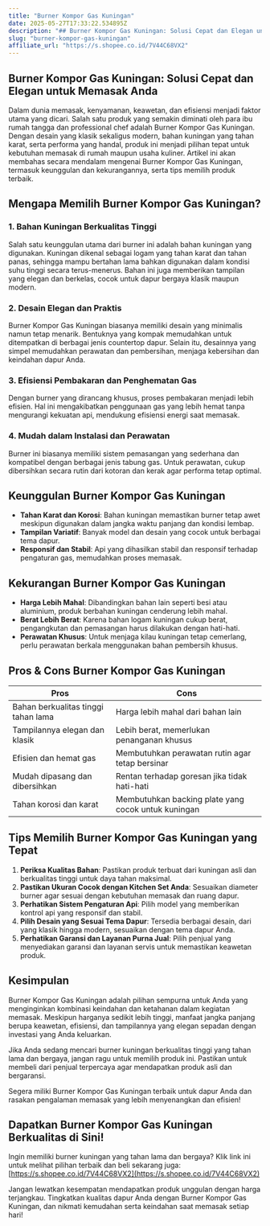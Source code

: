 ```yaml
---
title: "Burner Kompor Gas Kuningan"
date: 2025-05-27T17:33:22.534895Z
description: "## Burner Kompor Gas Kuningan: Solusi Cepat dan Elegan untuk Memasak Anda..."
slug: "burner-kompor-gas-kuningan"
affiliate_url: "https://s.shopee.co.id/7V44C68VX2"
---
```

## Burner Kompor Gas Kuningan: Solusi Cepat dan Elegan untuk Memasak Anda

Dalam dunia memasak, kenyamanan, keawetan, dan efisiensi menjadi faktor utama yang dicari. Salah satu produk yang semakin diminati oleh para ibu rumah tangga dan professional chef adalah Burner Kompor Gas Kuningan. Dengan desain yang klasik sekaligus modern, bahan kuningan yang tahan karat, serta performa yang handal, produk ini menjadi pilihan tepat untuk kebutuhan memasak di rumah maupun usaha kuliner. Artikel ini akan membahas secara mendalam mengenai Burner Kompor Gas Kuningan, termasuk keunggulan dan kekurangannya, serta tips memilih produk terbaik.

## Mengapa Memilih Burner Kompor Gas Kuningan?

### 1. Bahan Kuningan Berkualitas Tinggi
Salah satu keunggulan utama dari burner ini adalah bahan kuningan yang digunakan. Kuningan dikenal sebagai logam yang tahan karat dan tahan panas, sehingga mampu bertahan lama bahkan digunakan dalam kondisi suhu tinggi secara terus-menerus. Bahan ini juga memberikan tampilan yang elegan dan berkelas, cocok untuk dapur bergaya klasik maupun modern.

### 2. Desain Elegan dan Praktis
Burner Kompor Gas Kuningan biasanya memiliki desain yang minimalis namun tetap menarik. Bentuknya yang kompak memudahkan untuk ditempatkan di berbagai jenis countertop dapur. Selain itu, desainnya yang simpel memudahkan perawatan dan pembersihan, menjaga kebersihan dan keindahan dapur Anda.

### 3. Efisiensi Pembakaran dan Penghematan Gas
Dengan burner yang dirancang khusus, proses pembakaran menjadi lebih efisien. Hal ini mengakibatkan penggunaan gas yang lebih hemat tanpa mengurangi kekuatan api, mendukung efisiensi energi saat memasak.

### 4. Mudah dalam Instalasi dan Perawatan
Burner ini biasanya memiliki sistem pemasangan yang sederhana dan kompatibel dengan berbagai jenis tabung gas. Untuk perawatan, cukup dibersihkan secara rutin dari kotoran dan kerak agar performa tetap optimal.

## Keunggulan Burner Kompor Gas Kuningan

- **Tahan Karat dan Korosi**: Bahan kuningan memastikan burner tetap awet meskipun digunakan dalam jangka waktu panjang dan kondisi lembap.
- **Tampilan Variatif**: Banyak model dan desain yang cocok untuk berbagai tema dapur.
- **Responsif dan Stabil**: Api yang dihasilkan stabil dan responsif terhadap pengaturan gas, memudahkan proses memasak.

## Kekurangan Burner Kompor Gas Kuningan

- **Harga Lebih Mahal**: Dibandingkan bahan lain seperti besi atau aluminium, produk berbahan kuningan cenderung lebih mahal.
- **Berat Lebih Berat**: Karena bahan logam kuningan cukup berat, pengangkutan dan pemasangan harus dilakukan dengan hati-hati.
- **Perawatan Khusus**: Untuk menjaga kilau kuningan tetap cemerlang, perlu perawatan berkala menggunakan bahan pembersih khusus.

## Pros & Cons Burner Kompor Gas Kuningan

| **Pros**                               | **Cons**                                         |
|----------------------------------------|--------------------------------------------------|
| Bahan berkualitas tinggi tahan lama  | Harga lebih mahal dari bahan lain               |
| Tampilannya elegan dan klasik         | Lebih berat, memerlukan penanganan khusus     |
| Efisien dan hemat gas                | Membutuhkan perawatan rutin agar tetap bersinar |
| Mudah dipasang dan dibersihkan       | Rentan terhadap goresan jika tidak hati-hati   |
| Tahan korosi dan karat               | Membutuhkan backing plate yang cocok untuk kuningan |

## Tips Memilih Burner Kompor Gas Kuningan yang Tepat

1. **Periksa Kualitas Bahan**: Pastikan produk terbuat dari kuningan asli dan berkualitas tinggi untuk daya tahan maksimal.
2. **Pastikan Ukuran Cocok dengan Kitchen Set Anda**: Sesuaikan diameter burner agar sesuai dengan kebutuhan memasak dan ruang dapur.
3. **Perhatikan Sistem Pengaturan Api**: Pilih model yang memberikan kontrol api yang responsif dan stabil.
4. **Pilih Desain yang Sesuai Tema Dapur**: Tersedia berbagai desain, dari yang klasik hingga modern, sesuaikan dengan tema dapur Anda.
5. **Perhatikan Garansi dan Layanan Purna Jual**: Pilih penjual yang menyediakan garansi dan layanan servis untuk memastikan keawetan produk.

## Kesimpulan

Burner Kompor Gas Kuningan adalah pilihan sempurna untuk Anda yang menginginkan kombinasi keindahan dan ketahanan dalam kegiatan memasak. Meskipun harganya sedikit lebih tinggi, manfaat jangka panjang berupa keawetan, efisiensi, dan tampilannya yang elegan sepadan dengan investasi yang Anda keluarkan.

Jika Anda sedang mencari burner kuningan berkualitas tinggi yang tahan lama dan bergaya, jangan ragu untuk memilih produk ini. Pastikan untuk membeli dari penjual terpercaya agar mendapatkan produk asli dan bergaransi.

Segera miliki Burner Kompor Gas Kuningan terbaik untuk dapur Anda dan rasakan pengalaman memasak yang lebih menyenangkan dan efisien!

## Dapatkan Burner Kompor Gas Kuningan Berkualitas di Sini!

Ingin memiliki burner kuningan yang tahan lama dan bergaya? Klik link ini untuk melihat pilihan terbaik dan beli sekarang juga: [https://s.shopee.co.id/7V44C68VX2](https://s.shopee.co.id/7V44C68VX2)

Jangan lewatkan kesempatan mendapatkan produk unggulan dengan harga terjangkau. Tingkatkan kualitas dapur Anda dengan Burner Kompor Gas Kuningan, dan nikmati kemudahan serta keindahan saat memasak setiap hari!